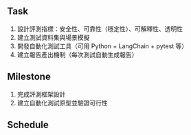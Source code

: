 ## Task

1. 設計評測指標：安全性、可靠性（穩定性）、可解釋性、透明性
2. 建立測試資料集與場景模擬
3. 開發自動化測試工具（可用 Python + LangChain + pytest 等）
4. 建立報告產出機制（每次測試自動生成報告）

## Milestone
1. 完成評測框架設計
2. 建立自動化測試原型並驗證可行性

## Schedule


